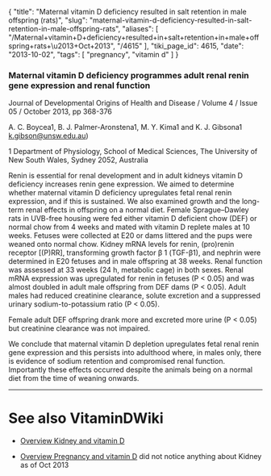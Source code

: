 {
    "title": "Maternal vitamin D deficiency resulted in salt retention in male offspring (rats)",
    "slug": "maternal-vitamin-d-deficiency-resulted-in-salt-retention-in-male-offspring-rats",
    "aliases": [
        "/Maternal+vitamin+D+deficiency+resulted+in+salt+retention+in+male+offspring+rats+\u2013+Oct+2013",
        "/4615"
    ],
    "tiki_page_id": 4615,
    "date": "2013-10-02",
    "tags": [
        "pregnancy",
        "vitamin d"
    ]
}


### Maternal vitamin D deficiency programmes adult renal renin gene expression and renal function

Journal of Developmental Origins of Health and Disease / Volume 4 / Issue 05 / October 2013, pp 368-376

A. C. Boycea1, B. J. Palmer-Aronstena1, M. Y. Kima1 and K. J. Gibsona1 k.gibson@unsw.edu.au)

1 Department of Physiology, School of Medical Sciences, The University of New South Wales, Sydney 2052, Australia

Renin is essential for renal development and in adult kidneys vitamin D deficiency increases renin gene expression. We aimed to determine whether maternal vitamin D deficiency upregulates fetal renal renin expression, and if this is sustained. We also examined growth and the long-term renal effects in offspring on a normal diet. Female Sprague–Dawley rats in UVB-free housing were fed either vitamin D deficient chow (DEF) or normal chow from 4 weeks and mated with vitamin D replete males at 10 weeks. Fetuses were collected at E20 or dams littered and the pups were weaned onto normal chow. Kidney mRNA levels for renin, (pro)renin receptor <span>[(P)RR]</span>, transforming growth factor β 1 (TGF-β1), and nephrin were determined in E20 fetuses and in male offspring at 38 weeks. Renal function was assessed at 33 weeks (24 h, metabolic cage) in both sexes. Renal mRNA expression was upregulated for renin in fetuses (P < 0.05) and was almost doubled in adult male offspring from DEF dams (P < 0.05). Adult males had reduced creatinine clearance, solute excretion and a suppressed urinary sodium-to-potassium ratio (P < 0.05). 

Female adult DEF offspring drank more and excreted more urine (P < 0.05) but creatinine clearance was not impaired. 

We conclude that maternal vitamin D depletion upregulates fetal renal renin gene expression and this persists into adulthood where, in males only, there is evidence of sodium retention and compromised renal function. Importantly these effects occurred despite the animals being on a normal diet from the time of weaning onwards.

---

# See also VitaminDWiki

* [Overview Kidney and vitamin D](/posts/overview-kidney-and-vitamin-d)

* [Overview Pregnancy and vitamin D](/posts/overview-pregnancy-and-vitamin-d) did not notice anything about Kidney as of Oct 2013